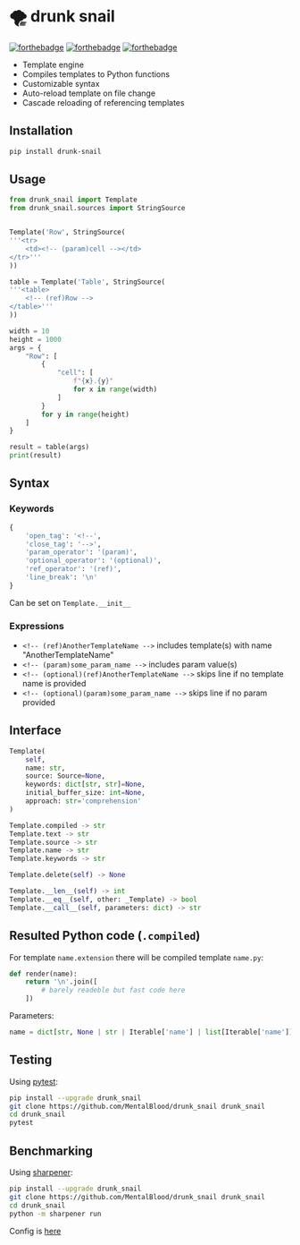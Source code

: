 # 🌪️ drunk snail

[![forthebadge](https://forthebadge.com/images/badges/made-with-c.svg)](https://forthebadge.com) [![forthebadge](https://forthebadge.com/images/badges/powered-by-black-magic.svg)](https://forthebadge.com) [![forthebadge](https://forthebadge.com/images/badges/ages-18.svg)](https://forthebadge.com)



* Template engine
* Compiles templates to Python functions
* Customizable syntax
* Auto-reload template on file change
* Cascade reloading of referencing templates



## Installation

```bash
pip install drunk-snail
```



## Usage

```python
from drunk_snail import Template
from drunk_snail.sources import StringSource


Template('Row', StringSource(
'''<tr>
    <td><!-- (param)cell --></td>
</tr>'''
))

table = Template('Table', StringSource(
'''<table>
    <!-- (ref)Row -->
</table>'''
))

width = 10
height = 1000
args = {
    "Row": [
        {
            "cell": [
                f"{x}.{y}"
                for x in range(width)
            ]
        }
        for y in range(height)
    ]
}

result = table(args)
print(result)
```



## Syntax

### Keywords

```python
{
    'open_tag': '<!--',
    'close_tag': '-->',
    'param_operator': '(param)',
    'optional_operator': '(optional)',
    'ref_operator': '(ref)',
    'line_break': '\n'
}
```

Can be set on `Template.__init__`

### Expressions

* `<!-- (ref)AnotherTemplateName -->` includes template(s) with name "AnotherTemplateName"
* `<!-- (param)some_param_name -->` includes param value(s)
* `<!-- (optional)(ref)AnotherTemplateName -->` skips line if no template name is provided
* `<!-- (optional)(param)some_param_name -->` skips line if no param provided



## Interface

```python
Template(
    self,
    name: str,
    source: Source=None,
    keywords: dict[str, str]=None,
    initial_buffer_size: int=None,
    approach: str='comprehension'
)

Template.compiled -> str
Template.text -> str
Template.source -> str
Template.name -> str
Template.keywords -> str

Template.delete(self) -> None

Template.__len__(self) -> int
Template.__eq__(self, other: _Template) -> bool
Template.__call__(self, parameters: dict) -> str
```



## Resulted Python code (`.compiled`)

For template `name.extension` there will be compiled template `name.py`:

```python
def render(name):
    return '\n'.join([
        # barely readeble but fast code here
    ])
```

Parameters:

```python
name = dict[str, None | str | Iterable['name'] | list[Iterable['name']]]
```



## Testing

Using [pytest](https://pypi.org/project/pytest/):

```bash
pip install --upgrade drunk_snail
git clone https://github.com/MentalBlood/drunk_snail drunk_snail
cd drunk_snail
pytest
```



## Benchmarking

Using [sharpener](https://github.com/MentalBlood/sharpener):

```bash
pip install --upgrade drunk_snail
git clone https://github.com/MentalBlood/drunk_snail drunk_snail
cd drunk_snail
python -m sharpener run
```

Config is [here](benchmarks/benchmark_default.json)
